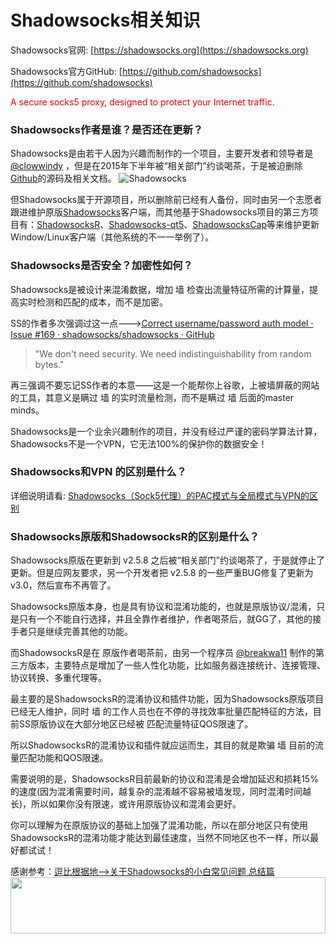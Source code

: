 # Shadowsocks相关知识
Shadowsocks官网: [https://shadowsocks.org](https://shadowsocks.org)

Shadowsocks官方GitHub: [https://github.com/shadowsocks](https://github.com/shadowsocks)

<font color="red">A secure socks5 proxy, designed to protect your Internet traffic.</font>

### Shadowsocks作者是谁？是否还在更新？
Shadowsocks是由若干人因为兴趣而制作的一个项目，主要开发者和领导者是[@clowwindy](https://twitter.com/clowwindy) ，但是在2015年下半年被“相关部门”约谈喝茶，于是被迫删除[Github](https://github.com)的源码及相关文档。
![Shadowsocks](https://img.doub.pw/ss-jc35-1-01.png)

但Shadowsocks属于开源项目，所以删除前已经有人备份，同时由另一个志愿者跟进维护原版[Shadowsocks](https://github.com/shadowsocks/shadowsocks-windows/releases)客户端，而其他基于Shadowsocks项目的第三方项目有：[ShadowsocksR](https://github.com/shadowsocksr-backup/shadowsocksr)、[Shadowsocks-qt5](https://github.com/shadowsocks/shadowsocks-qt5)、[ShadowsocksCap](https://sourceforge.net/projects/sscap/)等来维护更新Window/Linux客户端（其他系统的不一一举例了）。

### Shadowsocks是否安全？加密性如何？
Shadowsocks是被设计来混淆数据，增加 墙 检查出流量特征所需的计算量，提高实时检测和匹配的成本，而不是加密。

SS的作者多次强调过这一点--->[Correct username/password auth model · Issue #169 · shadowsocks/shadowsocks · GitHub](https://github.com/shadowsocks/shadowsocks/issues/169)

> "We don't need security. We need indistinguishability from random bytes."

再三强调不要忘记SS作者的本意——这是一个能帮你上谷歌，上被墙屏蔽的网站的工具，其意义是瞒过 墙 的实时流量检测，而不是瞒过 墙 后面的master minds。

Shadowsocks是一个业余兴趣制作的项目，并没有经过严谨的密码学算法计算，Shadowsocks不是一个VPN，它无法100%的保护你的数据安全！


### Shadowsocks和VPN 的区别是什么？
详细说明请看: [Shadowsocks（Sock5代理）的PAC模式与全局模式与VPN的区别](https://doub.io/ss-jc9/)

### Shadowsocks原版和ShadowsocksR的区别是什么？
Shadowsocks原版在更新到 v2.5.8 之后被“相关部门”约谈喝茶了，于是就停止了更新。但是应网友要求，另一个开发者把 v2.5.8 的一些严重BUG修复了更新为 v3.0，然后宣布不再管了。

Shadowsocks原版本身，也是具有协议和混淆功能的，也就是原版协议/混淆，只是只有一个不能自行选择，并且全靠作者维护，作者喝茶后，就GG了，其他的接手者只是继续完善其他的功能。

而ShadowsocksR是在 原版作者喝茶前，由另一个程序员 [@breakwa11](https://twitter.com/breakwa11) 制作的第三方版本，主要特点是增加了一些人性化功能，比如服务器连接统计、连接管理、协议转换、多重代理等。

最主要的是ShadowsocksR的混淆协议和插件功能，因为Shadowsocks原版项目已经无人维护，同时 墙 的工作人员也在不停的寻找效率批量匹配特征的方法，目前SS原版协议在大部分地区已经被 匹配流量特征QOS限速了。

所以ShadowsocksR的混淆协议和插件就应运而生，其目的就是欺骗 墙 目前的流量匹配功能和QOS限速。

需要说明的是，ShadowsocksR目前最新的协议和混淆是会增加延迟和损耗15%的速度(因为混淆需要时间，越复杂的混淆越不容易被墙发现，同时混淆时间越长)，所以如果你没有限速，或许用原版协议和混淆会更好。

你可以理解为在原版协议的基础上加强了混淆功能，所以在部分地区只有使用ShadowsocksR的混淆功能才能达到最佳速度，当然不同地区也不一样，所以最好都试试！


感谢参考：[逗比根据地-->关于Shadowsocks的小白常见问题 总结篇](https://doub.io/ss-jc35/)
<a href="https://www.vultr.com/?ref=7295225"><img src="https://www.vultr.com/media/banner_1.png" width="100%" height="90"></a>